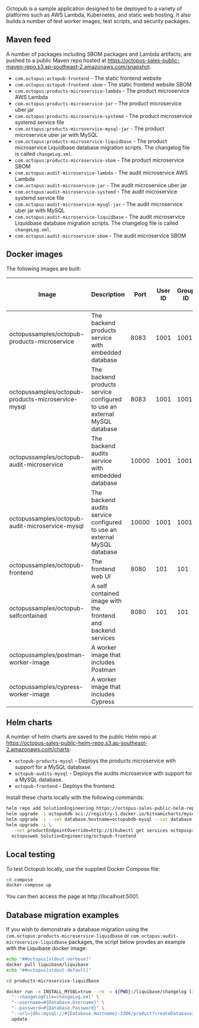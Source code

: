 Octopub is a sample application designed to be deployed to a variety of platforms such as AWS Lambda, Kubernetes, and
static web hosting. It also builds a number of test worker images, test scripts, and security packages.

## Maven feed

A number of packages including SBOM packages and Lambda artifacts, are pushed to a public Maven repo hosted at
https://octopus-sales-public-maven-repo.s3.ap-southeast-2.amazonaws.com/snapshot.

* `com.octopus:octopub-frontend` - The static frontend website
* `com.octopus:octopub-frontend-sbom` - The static frontend website SBOM
* `com.octopus:products-microservice-lambda` - The product microservice AWS Lambda
* `com.octopus:products-microservice-jar` - The product microservice uber jar
* `com.octopus:products-microservice-systemd` - The product microservice systemd service file
* `com.octopus:products-microservice-mysql-jar` - The product microservice uber jar with MySQL
* `com.octopus:products-microservice-liquidbase` - The product microservice Liquidbase database migration scripts. The changelog file is called `changeLog.xml`.
* `com.octopus:products-microservice-sbom` - The product microservice SBOM
* `com.octopus:audit-microservice-lambda` - The audit microservice AWS Lambda
* `com.octopus:audit-microservice-jar` - The audit microservice uber jar
* `com.octopus:audit-microservice-systemd` - The audit microservice systemd service file
* `com.octopus:audit-microservice-mysql-jar` - The audit microservice uber jar with MySQL
* `com.octopus:audit-microservice-liquidbase` - The audit microservice Liquidbase database migration scripts. The changelog file is called `changeLog.xml`.
* `com.octopus:audit-microservice-sbom` - The audit microservice SBOM

## Docker images

The following images are built:

| Image                                              | Description                                                               | Port  | User ID | Group ID | Filesystem Write Access Required |
|----------------------------------------------------|---------------------------------------------------------------------------|-------|---------|----------|----------------------------------|
| octopussamples/octopub-products-microservice       | The backend products service with embedded database                       | 8083  | 1001    | 1001     | true                             |
| octopussamples/octopub-products-microservice-mysql | The backend products service configured to use an external MySQL database | 8083  | 1001    | 1001     | true                             |
| octopussamples/octopub-audit-microservice          | The backend audits service with embedded database                         | 10000 | 1001    | 1001     | true                             |
| octopussamples/octopub-audit-microservice-mysql    | The backend audits service configured to use an external MySQL database   | 10000 | 1001    | 1001     | true                             |
| octopussamples/octopub-frontend                    | The frontend web UI                                                       | 8080  | 101     | 101      | true                             |
| octopussamples/octopub-selfcontained               | A self contained image with the frontend and backend services             | 8080  | 101     | 101      | true                             |
| octopussamples/postman-worker-image                | A worker image that includes Postman                                      |       |         |          |                                  |
| octopussamples/cypress-worker-image                | A worker image that includes Cypress                                      |       |         |          |                                  |

## Helm charts

A number of helm charts are saved to the public Helm repo at
https://octopus-sales-public-helm-repo.s3.ap-southeast-2.amazonaws.com/charts:

* `octopub-products-mysql` - Deploys the products microservice with support for a MySQL database.
* `octopub-audits-mysql` - Deploys the audits microservice with support for a MySQL database.
* `octopub-frontend` - Deploys the frontend.

Install these charts locally with the following commands:

```bash
helm repo add SolutionEngineering https://octopus-sales-public-helm-repo.s3.ap-southeast-2.amazonaws.com/charts
helm upgrade -i octopubdb oci://registry-1.docker.io/bitnamicharts/mysql
helm upgrade -i --set database.hostname=octopubdb-mysql --set database.password=$(kubectl get secret --namespace default octopubdb-mysql -o jsonpath="{.data.mysql-root-password}" | base64 -d) octopusprod SolutionEngineering/octopub-products-mysql
helm upgrade -i \
  --set productEndpointOverride=http://$(kubectl get services octopusprod-octopub-products-mysql -o jsonpath="{.status.loadBalancer.ingress[0].hostname}")/api/products \
  octopusweb SolutionEngineering/octopub-frontend
```

## Local testing

To test Octopub locally, use the supplied Docker Compose file:

```bash
cd compose
docker-compose up
```

You can then access the page at http://localhost:5001.

## Database migration examples

If you wish to demonstrate a database migration using the `com.octopus:products-microservice-liquidbase` or 
`com.octopus:audit-microservice-liquidbase` packages, the script below provdes an example with the Liquibase
docker image:

```bash
echo "##octopus[stdout-verbose]"
docker pull liquibase/liquibase
echo "##octopus[stdout-default]"

cd products-microservice-liquidbase

docker run -e INSTALL_MYSQL=true --rm -v ${PWD}:/liquibase/changelog liquibase/liquibase \
  "--changeLogFile=changeLog.xml" \
  "--username=#{Database.Username}" \
  "--password=#{Database.Password}" \
  "--url=jdbc:mysql://#{Database.Hostname}:3306/product?createDatabaseIfNotExist=true" \
  update
```